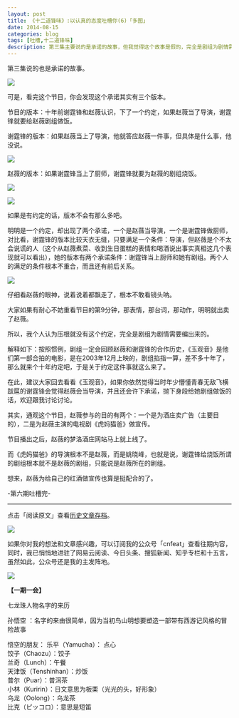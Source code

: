 ```yaml
---
layout: post
title: 《十二道锋味》:以认真的态度吐槽你(6)「多图」
date: 2014-08-15
categories: blog
tags: [吐槽,十二道锋味]
description: 第三集主要说的是承诺的故事，但我觉得这个故事是假的，完全是剧组为剧情需要编出来的。
---
```


第三集说的也是承诺的故事。

![](http://cnfeat.qiniudn.com/Image-2014-08-12-13-17-29.png)

可是，看完这个节目，你会发现这个承诺其实有三个版本。

节目的版本：十年前谢霆锋和赵薇认识，下了一个约定，如果赵薇当了导演，谢霆锋就要给赵薇剧组做饭。

谢霆锋的版本：如果赵薇当上了导演，他就答应赵薇一件事，但具体是什么事，他没说。

![](http://cnfeat.qiniudn.com/Image-2014-08-12-13-30-32.png)

赵薇的版本：如果谢霆锋当上了厨师，谢霆锋就要为赵薇的剧组烧饭。

![](http://cnfeat.qiniudn.com/Image-2014-08-12-13-41-56.png)

![](http://cnfeat.qiniudn.com/Image-2014-08-12-13-42-07.png)

如果是有约定的话，版本不会有那么多吧。

明明是一个约定，却出现了两个承诺，一个是赵薇当导演，一个是谢霆锋做厨师，对比看，谢霆锋的版本比较天衣无缝，只要满足一个条件：导演，但赵薇是个不太会说谎的人（这个从赵薇煮菜、收到生日蛋糕的表情和喝酒说出事实真相这几个表现就可以看出），她的版本有两个承诺条件：谢霆锋当上厨师和她有剧组。两个人的满足的条件根本不重合，而且还有前后关系。


![](http://cnfeat.qiniudn.com/Image-2014-08-12-13-29-33.png)

仔细看赵薇的眼神，说着说着都飘走了，根本不敢看镜头呐。

大家如果有耐心不妨重看节目的第9分钟，那表情，那台词，那动作，明明就出卖了赵薇。

所以，我个人认为压根就没有这个约定，完全是剧组为剧情需要编出来的。

解释如下：按照惯例，剧组一定会回顾赵薇和谢霆锋的合作历史，《玉观音》是他们第一部合拍的电影，是在2003年12月上映的，剧组掐指一算，差不多十年了，那么就来个十年约定吧，于是关于约定这件事就这么来了。

在此，建议大家回去看看《玉观音》，如果你依然觉得当时年少懵懂青春无敌飞横跋扈的谢霆锋会觉得赵薇会当导演，并且还会许下承诺，抛下身段给她剧组做饭的话，欢迎跟我讨论讨论。

其实，通观这个节目，赵薇参与的目的有两个：一个是为酒庄卖广告（主要目的），二是为赵薇主演的电视剧《虎妈猫爸》做宣传。

节目播出之后，赵薇的梦洛酒庄网站马上就上线了。

而《虎妈猫爸》的导演根本不是赵薇，而是姚晓峰，也就是说，谢霆锋给烧饭所谓的剧组根本就不是赵薇的剧组，只能说是赵薇所在的剧组。

想来，赵薇为给自己的红酒做宣传也算是挺配合的了。

-第六期吐槽完-


----

点击「阅读原文」查看[历史文章存档](http://xiaoyan.work)。

![](http://cnfeat.qiniudn.com/mHDSX.png)

如果你对我的想法和文章感兴趣，可以订阅我的公众号「cnfeat」查看往期内容，同时，我已悄悄地进驻了网易云阅读、今日头条、搜狐新闻、知乎专栏和十五言，虽然如此，公众号还是我的主发阵地。

![](http://cnfeat.qiniudn.com/signitrue-2014-07-11.png)


**【一期一会】**


七龙珠人物名字的来历

孙悟空 ：名字的来由很简单，因为当初鸟山明想要塑造一部带有西游记风格的冒险故事 

悟空的朋友：
乐平（Yamucha）： 点心  
饺子（Chaozu）：饺子  
兰奇（Lunch）：午餐  
天津饭（Tenshinhan）：炒饭  
普尔（Puar）：普洱茶  
小林（Kuririn）：日文意思为板栗（光光的头，好形象）  
乌龙（Oolong）：乌龙茶  
比克（ピッコロ）：意思是短笛


